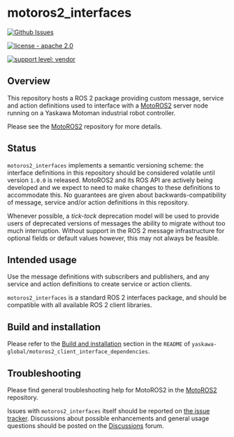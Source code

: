 # motoros2_interfaces

[![Github Issues](https://img.shields.io/github/issues/yaskawa-global/motoros2_interfaces.svg)](http://github.com/yaskawa-global/motoros2_interfaces/issues)

[![license - apache 2.0](https://img.shields.io/:license-Apache%202.0-yellowgreen.svg)](https://opensource.org/licenses/Apache-2.0)

[![support level: vendor](https://img.shields.io/badge/support%20level-vendor-brightgreen.svg)](http://rosindustrial.org/news/2016/10/7/better-supporting-a-growing-ros-industrial-software-platform)


## Overview

This repository hosts a ROS 2 package providing custom message, service and action definitions used to interface with a [MotoROS2](https://github.com/yaskawa-global/motoros2) server node running on a Yaskawa Motoman industrial robot controller.

Please see the [MotoROS2](https://github.com/yaskawa-global/motoros2) repository for more details.

## Status

`motoros2_interfaces` implements a semantic versioning scheme: the interface definitions in this repository should be considered volatile until version `1.0.0` is released.
MotoROS2 and its ROS API are actively being developed and we expect to need to make changes to these definitions to accommodate this.
No guarantees are given about backwards-compatibility of message, service and/or action definitions in this repository.

Whenever possible, a *tick-tock* deprecation model will be used to provide users of deprecated versions of messages the ability to migrate without too much interruption.
Without support in the ROS 2 message infrastructure for optional fields or default values however, this may not always be feasible.

## Intended usage

Use the message definitions with subscribers and publishers, and any service and action definitions to create service or action clients.

`motoros2_interfaces` is a standard ROS 2 interfaces package, and should be compatible with all available ROS 2 client libraries.

## Build and installation

Please refer to the [Build and installation](https://github.com/yaskawa-global/motoros2_client_interface_dependencies#build-and-installation) section in the `README` of `yaskawa-global/motoros2_client_interface_dependencies`.

## Troubleshooting

Please find general troubleshooting help for MotoROS2 in the [MotoROS2](https://github.com/yaskawa-global/motoros2) repository.

Issues with `motoros2_interfaces` itself should be reported on [the issue tracker](http://github.com/yaskawa-global/motoros2_interfaces/issues).
Discussions about possible enhancements and general usage questions should be posted on the [Discussions](http://github.com/yaskawa-global/motoros2_interfaces/discussions) forum.
